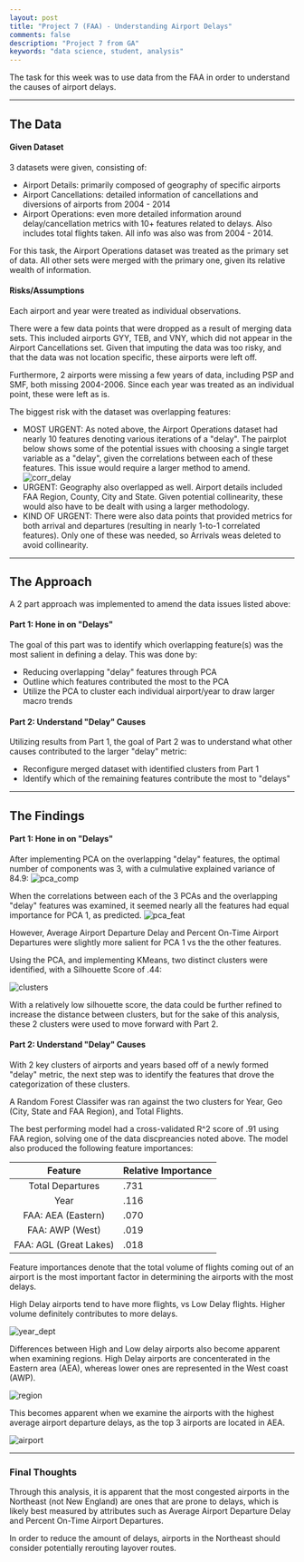 ```yaml
---
layout: post
title: "Project 7 (FAA) - Understanding Airport Delays"
comments: false
description: "Project 7 from GA"
keywords: "data science, student, analysis"
---
```


The task for this week was to use data from the FAA in order to understand the causes of airport delays.

---

## The Data

#### Given Dataset

3 datasets were given, consisting of:

- Airport Details: primarily composed of geography of specific airports
- Airport Cancellations: detailed information of cancellations and diversions of airports from 2004 - 2014 
- Airport Operations: even more detailed information around delay/cancellation metrics with 10+ features related to delays. Also includes total flights taken. All info was also was from 2004 - 2014.

For this task, the Airport Operations dataset was treated as the primary set of data. All other sets were merged with the primary one, given its relative wealth of information. 

#### Risks/Assumptions

Each airport and year were treated as individual observations. 

There were a few data points that were dropped as a result of merging data sets. This included airports GYY, TEB, and VNY, which did not appear in the Airport Cancellations set. Given that imputing the data was too risky, and that the data was not location specific, these airports were left off.

Furthermore, 2 airports were missing a few years of data, including PSP and SMF, both missing 2004-2006. Since each year was treated as an individual point, these were left as is.

The biggest risk with the dataset was overlapping features:

- MOST URGENT: As noted above, the Airport Operations dataset had nearly 10 features denoting various iterations of a "delay". The pairplot below shows some of the potential issues with choosing a single target variable as a "delay", given the correlations between each of these features. This issue would require a larger method to amend. 
![corr_delay](http://yoyoyokatty.github.io/images_kl/project7-faa/corr_delay.png)
- URGENT: Geography also overlapped as well. Airport details included FAA Region, County, City and State. Given potential collinearity, these would also have to be dealt with using a larger methodology. 
- KIND OF URGENT: There were also data points that provided metrics for both arrival and departures (resulting in nearly 1-to-1 correlated features). Only one of these was needed, so Arrivals weas deleted to avoid collinearity.

---

## The Approach

A 2 part approach was implemented to amend the data issues listed above:

#### Part 1: Hone in on "Delays"

The goal of this part was to identify which overlapping feature(s) was the most salient in defining a delay. This was done by:

- Reducing overlapping "delay" features through PCA
- Outline which features contributed the most to the PCA
- Utilize the PCA to cluster each individual airport/year to draw larger macro trends

#### Part 2: Understand "Delay" Causes

Utilizing results from Part 1, the goal of Part 2 was to understand what other causes contributed to the larger "delay" metric:

- Reconfigure merged dataset with identified clusters from Part 1
- Identify which of the remaining features contribute the most to "delays"

---

## The Findings

#### Part 1: Hone in on "Delays"

After implementing PCA on the overlapping "delay" features, the optimal number of components was 3, with a culmulative explained variance of 84.9:
![pca_comp](http://yoyoyokatty.github.io/images_kl/project7-faa/pca_comp.png)

When the correlations between each of the 3 PCAs and the overlapping "delay" features was examined, it seemed nearly all the features had equal importance for PCA 1, as predicted. 
![pca_feat](http://yoyoyokatty.github.io/images_kl/project7-faa/pca_feat.png)

However, Average Airport Departure Delay and Percent On-Time Airport Departures were slightly more salient for PCA 1 vs the the other features.

Using the PCA, and implementing KMeans, two distinct clusters were identified, with a Silhouette Score of .44:

![clusters](http://yoyoyokatty.github.io/images_kl/project7-faa/clusters.png)

With a relatively low silhouette score, the data could be further refined to increase the distance between clusters, but for the sake of this analysis, these 2 clusters were used to move forward with Part 2. 

#### Part 2: Understand "Delay" Causes

With 2 key clusters of airports and years based off of a newly formed "delay" metric, the next step was to identify the features that drove the categorization of these clusters.

A Random Forest Classifer was ran against the two clusters for Year, Geo (City, State and FAA Region), and Total Flights.

The best performing model had a cross-validated R^2 score of .91 using FAA region, solving one of the data discpreancies noted above. The model also produced the following feature importances:

|         Feature        | Relative Importance | 
|:----------------------:|---------------------|
| Total Departures       | .731                |
| Year                   | .116                |
| FAA: AEA (Eastern)     | .070                |
| FAA: AWP (West)        | .019                |
| FAA: AGL (Great Lakes) | .018                |

Feature importances denote that the total volume of flights coming out of an airport is the most important factor in determining the airports with the most delays. 

High Delay airports tend to have more flights, vs Low Delay flights. Higher volume definitely contributes to more delays.

![year_dept](http://yoyoyokatty.github.io/images_kl/project7-faa/year_dept.png)

Differences between High and Low delay airports also become apparent when examining regions. High Delay airports are concenterated in the Eastern area (AEA), whereas lower ones are represented in the West coast (AWP).

![region](http://yoyoyokatty.github.io/images_kl/project7-faa/region.png)

This becomes apparent when we examine the airports with the highest average airport departure delays, as the top 3 airports are located in AEA.

![airport](http://yoyoyokatty.github.io/images_kl/project7-faa/airport.png)

---

### Final Thoughts

Through this analysis, it is apparent that the most congested airports in the Northeast (not New England) are ones that are prone to delays, which is likely best measured by attributes such as Average Airport Departure Delay and Percent On-Time Airport Departures. 

In order to reduce the amount of delays, airports in the Northeast should consider potentially rerouting layover routes. 

